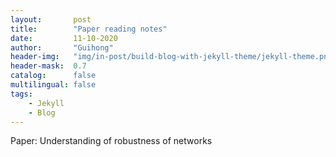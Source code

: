 ```yaml
---
layout:       post
title:        "Paper reading notes"
date:         11-10-2020
author:       "Guihong"
header-img:   "img/in-post/build-blog-with-jekyll-theme/jekyll-theme.png"
header-mask:  0.7
catalog:      false
multilingual: false
tags:
    - Jekyll
    - Blog
---
```

Paper: Understanding of robustness of networks
